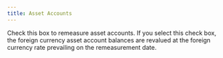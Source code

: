```yaml
---
title: Asset Accounts
---
```



Check this box to remeasure asset accounts. If you select this check  box, the foreign currency asset account balances are revalued at the foreign  currency rate prevailing on the remeasurement  date.
